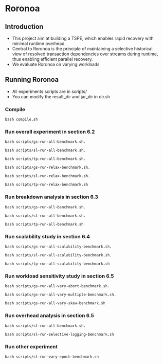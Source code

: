 <meta name="robots" content="noindex">

# Roronoa
## Introduction
- This project aim at building a TSPE, which enables rapid recovery with minimal runtime overhead.
- Central to Roronoa is the principle of maintaining a selective historical view of resolved transaction dependencies over streams during runtime, thus enabling efficient parallel recovery.
- We evaluate Roronoa on varying workloads
## Running Roronoa
- All experiments scripts are in scripts/
- You can modify the result_dir and jar_dir in dir.sh
### Compile 
```
bash compile.sh
```
### Run overall experiment in section 6.2
```
bash scripts/gs-run-all-benchmark.sh. 

bash scripts/sl-run-all-benchmark.sh. 

bash scripts/tp-run-all-benchmark.sh. 

bash scripts/gs-run-relax-benchmark.sh. 

bash scripts/sl-run-relax-benchmark.sh. 

bash scripts/tp-run-relax-benchmark.sh
```
### Run breakdown analysis in section 6.3
```
bash scripts/gs-run-all-benchmark.sh. 

bash scripts/sl-run-all-benchmark.sh. 

bash scripts/tp-run-all-benchmark.sh
```
### Run scalability study in section 6.4
```
bash scripts/gs-run-all-scalability-benchmark.sh. 

bash scripts/sl-run-all-scalability-benchmark.sh. 

bash scripts/tp-run-all-scalability-benchmark.sh
```
### Run workload sensitivity study in section 6.5
```
bash scripts/gs-run-all-vary-abort-benchmark.sh. 

bash scripts/gs-run-all-vary-multiple-benchmark.sh. 

bash scripts/gs-run-all-vary-skew-benchmark.sh
```
### Run overhead analysis in section 6.5
```
bash scripts/sl-run-all-benchmark.sh. 

bash scripts/sl-run-selective-logging-benchmark.sh
```
### Run other experiment
```
bash scripts/sl-run-vary-epoch-benchmark.sh
```

